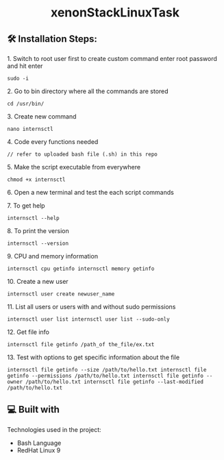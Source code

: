 <h1 align="center" id="title">xenonStackLinuxTask</h1>

<h2>🛠️ Installation Steps:</h2>

<p>1. Switch to root user first to create custom command enter root password and hit enter</p>

```
sudo -i
```

<p>2. Go to bin directory where all the commands are stored</p>

```
cd /usr/bin/
```

<p>3. Create new command</p>

```
nano internsctl
```

<p>4. Code every functions needed</p>

```
// refer to uploaded bash file (.sh) in this repo
```

<p>5. Make the script executable from everywhere</p>

```
chmod +x internsctl
```

<p>6. Open a new terminal and test the each script commands</p>

<p>7. To get help</p>

```
internsctl --help
```

<p>8. To print the version</p>

```
internsctl --version
```

<p>9. CPU and memory information</p>

```
internsctl cpu getinfo internsctl memory getinfo
```

<p>10. Create a new user</p>

```
internsctl user create newuser_name
```

<p>11. List all users or users with and without sudo permissions</p>

```
internsctl user list internsctl user list --sudo-only
```

<p>12. Get file info</p>

```
internsctl file getinfo /path_of the_file/ex.txt
```

<p>13. Test with options to get specific information about the file</p>

```
internsctl file getinfo --size /path/to/hello.txt internsctl file getinfo --permissions /path/to/hello.txt internsctl file getinfo --owner /path/to/hello.txt internsctl file getinfo --last-modified /path/to/hello.txt
```

  
  
<h2>💻 Built with</h2>

Technologies used in the project:

*   Bash Language
*   RedHat Linux 9
